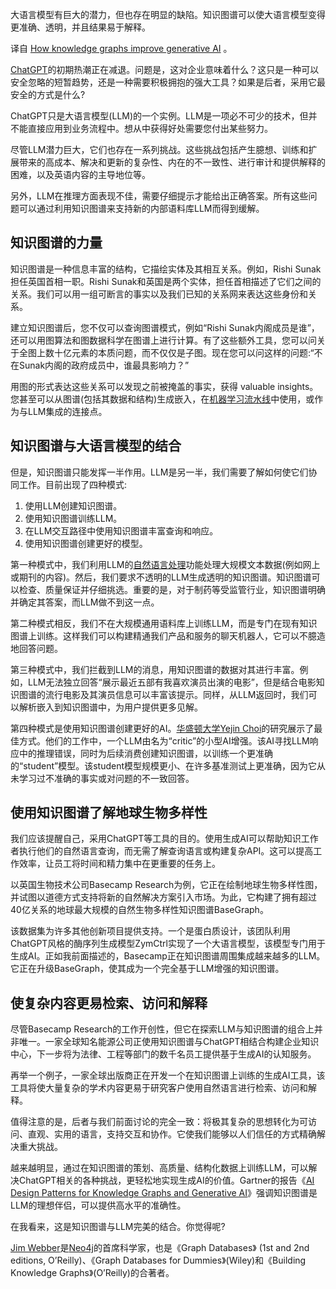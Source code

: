 <!--
# 知识图谱如何改进生成式AI
https://images.idgesg.net/images/article/2021/12/artificial-intelligence-concept-picture-id1160995648-100855293-large-100912931-large.jpg?auto=webp&quality=85，70
-->

大语言模型有巨大的潜力，但也存在明显的缺陷。知识图谱可以使大语言模型变得更准确、透明，并且结果易于解释。

译自 [How knowledge graphs improve generative AI](https://www.infoworld.com/article/3707814/how-knowledge-graphs-improve-generative-ai.html) 。

[ChatGPT](https://www.infoworld.com/article/3689172/chatgpt-and-software-development.html)的初期热潮正在减退。问题是，这对企业意味着什么？这只是一种可以安全忽略的短暂趋势，还是一种需要积极拥抱的强大工具？如果是后者，采用它最安全的方式是什么?

ChatGPT只是大语言模型(LLM)的一个实例。LLM是一项必不可少的技术，但并不能直接应用到业务流程中。想从中获得好处需要您付出某些努力。

尽管LLM潜力巨大，它们也存在一系列挑战。这些挑战包括产生臆想、训练和扩展带来的高成本、解决和更新的复杂性、内在的不一致性、进行审计和提供解释的困难，以及英语内容的主导地位等。

另外，LLM在推理方面表现不佳，需要仔细提示才能给出正确答案。所有这些问题可以通过利用知识图谱来支持新的内部语料库LLM而得到缓解。

## 知识图谱的力量

知识图谱是一种信息丰富的结构，它描绘实体及其相互关系。例如，Rishi Sunak担任英国首相一职。Rishi Sunak和英国是两个实体，担任首相描述了它们之间的关系。我们可以用一组可断言的事实以及我们已知的关系网来表达这些身份和关系。

建立知识图谱后，您不仅可以查询图谱模式，例如“Rishi Sunak内阁成员是谁”，还可以用图算法和图数据科学在图谱上进行计算。有了这些额外工具，您可以问关于全图上数十亿元素的本质问题，而不仅仅是子图。现在您可以问这样的问题:“不在Sunak内阁的政府成员中，谁最具影响力？”

用图的形式表达这些关系可以发现之前被掩盖的事实，获得 valuable insights。您甚至可以从图谱(包括其数据和结构)生成嵌入，在[机器学习流水线](https://www.infoworld.com/article/3651453/orchestrating-data-for-machine-learning-pipelines.html)中使用，或作为与LLM集成的连接点。

## 知识图谱与大语言模型的结合

但是，知识图谱只能发挥一半作用。LLM是另一半，我们需要了解如何使它们协同工作。目前出现了四种模式:

1. 使用LLM创建知识图谱。
2. 使用知识图谱训练LLM。
3. 在LLM交互路径中使用知识图谱丰富查询和响应。
4. 使用知识图谱创建更好的模型。

第一种模式中，我们利用LLM的[自然语言处理](https://www.infoworld.com/article/3398696/what-is-natural-language-processing-ai-for-speech-and-text.html)功能处理大规模文本数据(例如网上或期刊的内容)。然后，我们要求不透明的LLM生成透明的知识图谱。知识图谱可以检查、质量保证并仔细挑选。重要的是，对于制药等受监管行业，知识图谱明确并确定其答案，而LLM做不到这一点。

第二种模式相反，我们不在大规模通用语料库上训练LLM，而是专门在现有知识图谱上训练。这样我们可以构建精通我们产品和服务的聊天机器人，它可以不臆造地回答问题。

第三种模式中，我们拦截到LLM的消息，用知识图谱的数据对其进行丰富。例如，LLM无法独立回答“展示最近五部有我喜欢演员出演的电影”，但是结合电影知识图谱的流行电影及其演员信息可以丰富该提示。同样，从LLM返回时，我们可以解析嵌入到知识图谱中，为用户提供更多见解。

第四种模式是使用知识图谱创建更好的AI。[华盛顿大学Yejin Choi](https://homes.cs.washington.edu/~yejin/)的研究展示了最佳方式。他们的工作中，一个LLM由名为“critic”的小型AI增强。该AI寻找LLM响应中的推理错误，同时为后续消费创建知识图谱，以训练一个更准确的“student”模型。该student模型规模更小、在许多基准测试上更准确，因为它从未学习过不准确的事实或对问题的不一致回答。

## 使用知识图谱了解地球生物多样性

我们应该提醒自己，采用ChatGPT等工具的目的。使用生成AI可以帮助知识工作者执行他们的自然语言查询，而无需了解查询语言或构建复杂API。这可以提高工作效率，让员工将时间和精力集中在更重要的任务上。

以英国生物技术公司Basecamp Research为例，它正在绘制地球生物多样性图，并试图以道德方式支持将新的自然解决方案引入市场。为此，它构建了拥有超过40亿关系的地球最大规模的自然生物多样性知识图谱BaseGraph。

该数据集为许多其他创新项目提供支持。一个是蛋白质设计，该团队利用ChatGPT风格的酶序列生成模型ZymCtrl实现了一个大语言模型，该模型专门用于生成AI。正如我前面描述的，Basecamp正在知识图谱周围集成越来越多的LLM。它正在升级BaseGraph，使其成为一个完全基于LLM增强的知识图谱。

## 使复杂内容更易检索、访问和解释

尽管Basecamp Research的工作开创性，但它在探索LLM与知识图谱的组合上并非唯一。一家全球知名能源公司正使用知识图谱与ChatGPT相结合构建企业知识中心，下一步将为法律、工程等部门的数千名员工提供基于生成AI的认知服务。

再举一个例子，一家全球出版商正在开发一个在知识图谱上训练的生成AI工具，该工具将使大量复杂的学术内容更易于研究客户使用自然语言进行检索、访问和解释。

值得注意的是，后者与我们前面讨论的完全一致：将极其复杂的思想转化为可访问、直观、实用的语言，支持交互和协作。它使我们能够以人们信任的方式精确解决重大挑战。

越来越明显，通过在知识图谱的策划、高质量、结构化数据上训练LLM，可以解决ChatGPT相关的各种挑战，更轻松地实现生成AI的价值。Gartner的报告《[AI Design Patterns for Knowledge Graphs and Generative AI](https://www.gartner.com/document/4436199?ref=solrResearch&refval=375662872&)》强调知识图谱是LLM的理想伴侣，可以提供高水平的准确性。

在我看来，这是知识图谱与LLM完美的结合。你觉得呢?

[Jim Webber](https://www.linkedin.com/in/jim-webber-a3b5033/)是[Neo4j](https://neo4j.com/company/)的首席科学家，也是《Graph Databases》 (1st and 2nd editions, O’Reilly)、《Graph Databases for Dummies》(Wiley)和《Building Knowledge Graphs》(O’Reilly)的合著者。
